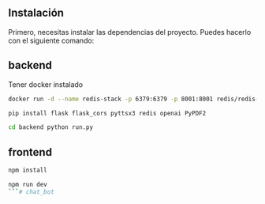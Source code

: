 ## Instalación

Primero, necesitas instalar las dependencias del proyecto. Puedes hacerlo con el siguiente comando:

## backend

Tener docker instalado

```bash
docker run -d --name redis-stack -p 6379:6379 -p 8001:8001 redis/redis-stack:latest
```

```bash
pip install flask flask_cors pyttsx3 redis openai PyPDF2
```

```bash
cd backend python run.py
```

## frontend

```bash
npm install
```

```bash
npm run dev
```#   c h a t _ b o t  
 